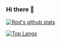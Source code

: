 ### Hi there 👋

[![Rod's github stats](https://github-readme-stats.vercel.app/api?username=rodgaldeano&show_icons=true&theme=bear)](https://github.com/anuraghazra/github-readme-stats)

[![Top Langs](https://github-readme-stats.vercel.app/api/top-langs/?username=rodgaldeano&layout=compact&theme=bear)](https://github.com/anuraghazra/github-readme-stats)

